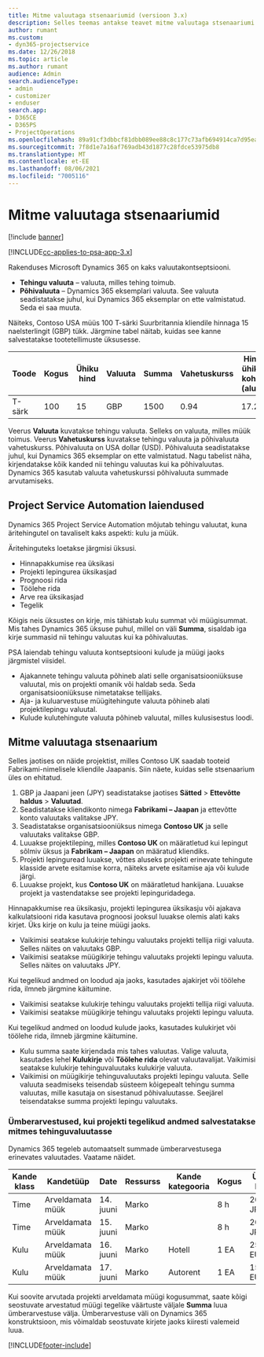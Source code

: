 ```yaml
---
title: Mitme valuutaga stsenaariumid (versioon 3.x)
description: Selles teemas antakse teavet mitme valuutaga stsenaariumi kohta.
author: rumant
ms.custom:
- dyn365-projectservice
ms.date: 12/26/2018
ms.topic: article
ms.author: rumant
audience: Admin
search.audienceType:
- admin
- customizer
- enduser
search.app:
- D365CE
- D365PS
- ProjectOperations
ms.openlocfilehash: 89a91cf3dbbcf81dbb089ee88c8c177c73afb694914ca7d95eae96776d38abed
ms.sourcegitcommit: 7f8d1e7a16af769adb43d1877c28fdce53975db8
ms.translationtype: MT
ms.contentlocale: et-EE
ms.lasthandoff: 08/06/2021
ms.locfileid: "7005116"
---
```

# <a name="multiple-currency-scenarios"></a>Mitme valuutaga stsenaariumid

[!include [banner](../includes/psa-now-project-operations.md)]

[!INCLUDE[cc-applies-to-psa-app-3.x](../includes/cc-applies-to-psa-app-3x.md)]

Rakenduses Microsoft Dynamics 365 on kaks valuutakontseptsiooni.

- **Tehingu valuuta** – valuuta, milles tehing toimub. 
- **Põhivaluuta** – Dynamics 365 eksemplari valuuta. See valuuta seadistatakse juhul, kui Dynamics 365 eksemplar on ette valmistatud. Seda ei saa muuta.

Näiteks, Contoso USA müüs 100 T-särki Suurbritannia kliendile hinnaga 15 naelsterlingit (GBP) tükk. Järgmine tabel näitab, kuidas see kanne salvestatakse tootetellimuste üksusesse.

| Toode | Kogus | Ühiku hind | Valuuta | Summa | Vahetuskurss | Hind ühiku kohta (alus)| Summa (alus)|
|---------|----------|----------------|----------|--------|---------------|----------------------|--------------|
| T-särk | 100      | 15             | GBP      | 1500   | 0.94          | 17.25               | 1725       |

Veerus **Valuuta** kuvatakse tehingu valuuta. Selleks on valuuta, milles müük toimus. Veerus **Vahetuskurss** kuvatakse tehingu valuuta ja põhivaluuta vahetuskurss. Põhivaluuta on USA dollar (USD). Põhivaluuta seadistatakse juhul, kui Dynamics 365 eksemplar on ette valmistatud.
Nagu tabelist näha, kirjendatakse kõik kanded nii tehingu valuutas kui ka põhivaluutas. Dynamics 365 kasutab valuuta vahetuskurssi põhivaluuta summade arvutamiseks.

## <a name="project-service-automation-extensions"></a>Project Service Automation laiendused

Dynamics 365 Project Service Automation mõjutab tehingu valuutat, kuna äritehingutel on tavaliselt kaks aspekti: kulu ja müük.

Äritehinguteks loetakse järgmisi üksusi.

- Hinnapakkumise rea üksikasi
- Projekti lepingurea üksikasjad
- Prognoosi rida
- Töölehe rida
- Arve rea üksikasjad
- Tegelik

Kõigis neis üksustes on kirje, mis tähistab kulu summat või müügisummat. Mis tahes Dynamics 365 üksuse puhul, millel on väli **Summa**, sisaldab iga kirje summasid nii tehingu valuutas kui ka põhivaluutas. 

PSA laiendab tehingu valuuta kontseptsiooni kulude ja müügi jaoks järgmistel viisidel.

- Ajakannete tehingu valuuta põhineb alati selle organisatsiooniüksuse valuutal, mis on projekti omanik või haldab seda. Seda organisatsiooniüksuse nimetatakse tellijaks.
- Aja- ja kuluarvestuse müügitehingute valuuta põhineb alati projektilepingu valuutal.
- Kulude kulutehingute valuuta põhineb valuutal, milles kulusisestus loodi.

## <a name="multiple-currency-scenario"></a>Mitme valuutaga stsenaarium

Selles jaotises on näide projektist, milles Contoso UK saadab tooteid Fabrikami-nimelisele kliendile Jaapanis. Siin näete, kuidas selle stsenaarium üles on ehitatud.

1. GBP ja Jaapani jeen (JPY) seadistatakse jaotises **Sätted** \> **Ettevõtte haldus** \> **Valuutad**. 
2. Seadistatakse kliendikonto nimega **Fabrikami – Jaapan** ja ettevõtte konto valuutaks valitakse JPY.
3. Seadistatakse organisatsiooniüksus nimega **Contoso UK** ja selle valuutaks valitakse GBP.
4. Luuakse projektileping, milles **Contoso UK** on määratletud kui lepingut sõlmiv üksus ja **Fabrikam – Jaapan** on määratud kliendiks.
5. Projekti lepinguread luuakse, võttes aluseks projekti erinevate tehingute klasside arvete esitamise korra, näiteks arvete esitamise aja või kulude järgi.
6. Luuakse projekt, kus **Contoso UK** on määratletud hankijana. Luuakse projekt ja vastendatakse see projekti lepinguridadega.


Hinnapakkumise rea üksikasju, projekti lepingurea üksikasju või ajakava kalkulatsiooni rida kasutava prognoosi jooksul luuakse olemis alati kaks kirjet. Üks kirje on kulu ja teine müügi jaoks.

- Vaikimisi seatakse kulukirje tehingu valuutaks projekti tellija riigi valuuta. Selles näites on valuutaks GBP.
- Vaikimisi seatakse müügikirje tehingu valuutaks projekti lepingu valuuta. Selles näites on valuutaks JPY.

Kui tegelikud andmed on loodud aja jaoks, kasutades ajakirjet või töölehe rida, ilmneb järgmine käitumine.

- Vaikimisi seatakse kulukirje tehingu valuutaks projekti tellija riigi valuuta.
- Vaikimisi seatakse müügikirje tehingu valuutaks projekti lepingu valuuta.

Kui tegelikud andmed on loodud kulude jaoks, kasutades kulukirjet või töölehe rida, ilmneb järgmine käitumine.

- Kulu summa saate kirjendada mis tahes valuutas. Valige valuuta, kasutades lehel **Kulukirje** või **Töölehe rida** olevat valuutavalijat. Vaikimisi seatakse kulukirje tehinguvaluutaks kulukirje valuuta. 
- Vaikimisi on müügikirje tehinguvaluutaks projekti lepingu valuuta. Selle valuuta seadmiseks teisendab süsteem kõigepealt tehingu summa valuutas, mille kasutaja on sisestanud põhivaluutasse. Seejärel teisendatakse summa projekti lepingu valuutaks. 

### <a name="computing-roll-ups-when-project-actuals-are-recorded-in-multiple-transaction-currencies"></a>Ümberarvestused, kui projekti tegelikud andmed salvestatakse mitmes tehinguvaluutasse

Dynamics 365 tegeleb automaatselt summade ümberarvestusega erinevates valuutades. Vaatame näidet.

| Kande klass | Kandetüüp| Date   | Ressurss | Kande kategooria | Kogus | Ühiku hind | Summa      | Vahetuskurss | Alussumma |
|-------------------|------------------|--------|----------|----------------------|----------|--------------|-------------|---------------|----------------|
| Time              | Arveldamata müük   | 14. juuni | Marko  |                      | 8 h    | 20 000 JPY    | 160 000 JPY | 123           | 1300.81 USD    |
| Time              | Arveldamata müük   | 15. juuni | Marko  |                      | 8 h    | 20 000 JPY    | 160 000 JPY | 123           | 1300.81 USD    |
| Kulu           | Arveldamata müük   | 16. juuni | Marko  | Hotell                | 1 EA     | 250 EUR      | 250 EUR     | 0.94          | 265.95 USD     |
| Kulu           | Arveldamata müük   | 17. juuni | Marko  | Autorent           | 1 EA     | 150 EUR      | 150 EUR     | 0.94          | 159.57 USD     |

Kui soovite arvutada projekti arveldamata müügi kogusummat, saate kõigi seostuvate arvestatud müügi tegelike väärtuste väljale **Summa** luua ümberarvestuse välja. Ümberarvestuse väli on Dynamics 365 konstruktsioon, mis võimaldab seostuvate kirjete jaoks kiiresti valemeid luua.


[!INCLUDE[footer-include](../includes/footer-banner.md)]